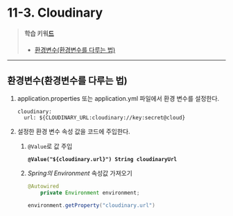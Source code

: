 # 11-3. Cloudinary

> #### 학습 키워[드](11-3.-cloudinary.md#undefined-1)
>
> * [환경변수(환경변수를 다루는 법)](11-3.-cloudinary.md#undefined-1)

***

## 환경변수(환경변수를 다루는 법)

1.  application.properties 또는 application.yml 파일에서 환경 변수를 설정한다.

    ```properties
    cloudinary:
      url: ${CLOUDINARY_URL:cloudinary://key:secret@cloud}
    ```
2. 설정한 환경 변수 속성 값을 코드에 주입한다.
   1.  `@Value`로 값 주입

       <pre class="language-java"><code class="lang-java"><strong>@Value("${cloudinary.url}") String cloudinaryUrl
       </strong></code></pre>
   2.  _Spring의 Environment_ 속성값 가져오기

       ```java
       @Autowired
           private Environment environment;

       environment.getProperty("cloudinary.url")
       ```
